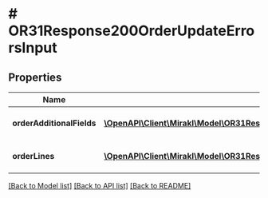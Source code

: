# # OR31Response200OrderUpdateErrorsInput

## Properties

Name | Type | Description | Notes
------------ | ------------- | ------------- | -------------
**orderAdditionalFields** | [**\OpenAPI\Client\Mirakl\Model\OR31Response200OrderUpdateErrorsInputOrderAdditionalFields[]**](OR31Response200OrderUpdateErrorsInputOrderAdditionalFields.md) | Order custom fields | [optional]
**orderLines** | [**\OpenAPI\Client\Mirakl\Model\OR31Response200OrderUpdateErrorsInputOrderLines[]**](OR31Response200OrderUpdateErrorsInputOrderLines.md) | Order lines custom fields | [optional]

[[Back to Model list]](../../README.md#models) [[Back to API list]](../../README.md#endpoints) [[Back to README]](../../README.md)
